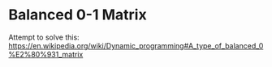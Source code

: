 # Balanced 0-1 Matrix

Attempt to solve this: <https://en.wikipedia.org/wiki/Dynamic_programming#A_type_of_balanced_0%E2%80%931_matrix>